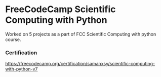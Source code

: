 # FreeCodeCamp Scientific Computing with Python
Worked on 5 projects as a part of FCC Scientific Computing with python course.

### Certification

https://freecodecamp.org/certification/samanxsy/scientific-computing-with-python-v7
